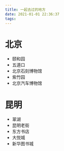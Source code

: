 ```yaml
---
title: 一起去过的地方
date: 2021-01-01 22:36:37
tags:
---
```

# 北京
- 颐和园
- 五道口
- 北京石刻博物馆
- 紫竹园
- 北京汽车博物馆

# 昆明
- 翠湖
- 昆明老街
- 东方书店
- 大悦城
- 新华图书城